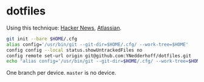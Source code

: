 # dotfiles

Using this technique: [Hacker News](https://news.ycombinator.com/item?id=11071754), [Atlassian](https://www.atlassian.com/git/tutorials/dotfiles).

```bash
git init --bare $HOME/.cfg
alias config='/usr/bin/git --git-dir=$HOME/.cfg/ --work-tree=$HOME'
config config --local status.showUntrackedFiles no
config remote set-url origin git@github.com:YNedderhoff/dotfiles.git
echo "alias config='/usr/bin/git --git-dir=$HOME/.cfg/ --work-tree=$HOME'" >> $HOME/.zshrc
```

One branch per device. `master` is no device.

